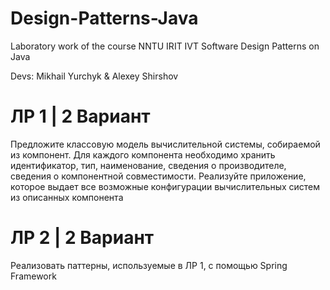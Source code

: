 # Design-Patterns-Java
Laboratory work of the course NNTU IRIT IVT Software Design Patterns on Java

Devs: Mikhail Yurchyk & Alexey Shirshov

# ЛР 1 | 2 Вариант
Предложите классовую модель вычислительной системы, собираемой из компонент. Для каждого компонента необходимо хранить идентификатор, тип, наименование, сведения о производителе, сведения о компонентной совместимости. Реализуйте приложение, которое выдает все возможные конфигурации вычислительных систем из описанных компонента  

# ЛР 2 | 2 Вариант
Реализовать паттерны, используемые в ЛР 1, с помощью Spring Framework